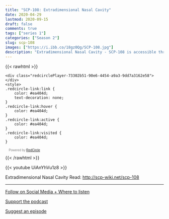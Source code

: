 ```yaml
---
title: "SCP-108: Extradimensional Nasal Cavity"
date: 2020-04-29
lastmod: 2020-09-15
draft: false
comments: true
tags: ["series 1"]
categories: ["Season 2"]
slug: scp-108
images: ["https://i.ibb.co/18gz0Qg/SCP-108.jpg"]
description: "Extradimensional Nasal Cavity - SCP-108 is accessible through the nostrils of Subject-108-1."
---
```


{{< rawhtml >}}
<script async defer onload="redcircleIframe();" src="https://api.podcache.net/embedded-player/sh/63705181-2bd5-4fc1-a869-6f5b27226efa/ep/73302b51-90e6-4454-a9a3-9dd7a3162e58"></script>
    <div class="redcirclePlayer-73302b51-90e6-4454-a9a3-9dd7a3162e58"></div>
    <style>
    .redcircle-link:link {
        color: #ea404d;
        text-decoration: none;
    }
    .redcircle-link:hover {
        color: #ea404d;
    }
    .redcircle-link:active {
        color: #ea404d;
    }
    .redcircle-link:visited {
        color: #ea404d;
    }
</style>
<p style="margin-top:3px;margin-left:11px;font-family: sans-serif;font-size: 10px; color: gray;">Powered by <a class="redcircle-link" href="https://redcircle.com?utm_source=rc_embedded_player&utm_medium=web&utm_campaign=embedded_v1">RedCircle</a></p>
{{< /rawhtml >}}

{{< youtube UiAnYhVu1z8 >}}

Extradimensional Nasal Cavity
Read: http://scp-wiki.net/scp-108

---

[Follow on Social Media + Where to listen](/links)

[Support the podcast](/support)

[Suggest an episode](/suggest)
